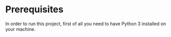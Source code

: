 # **Prerequisites**

In order to run this project, first of all you need to have Python 3 installed
on your machine.
